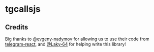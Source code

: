# tgcallsjs

## Credits

Big thanks to [@evgeny-nadymov] for allowing us to use their code from [telegram-react], and [@Laky-64] for helping write this library!

[@evgeny-nadymov]: https://github.com/evgeny-nadymov/
[telegram-react]: https://github.com/evgeny-nadymov/telegram-react/
[@laky-64]: https://github.com/Laky-64/
